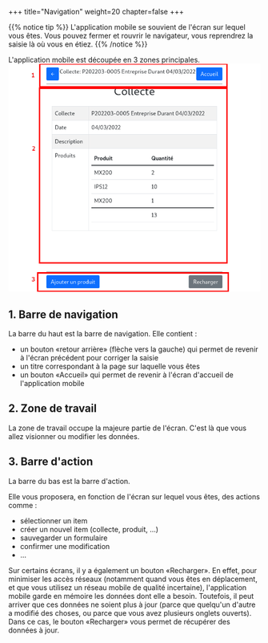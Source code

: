 +++
title="Navigation"
weight=20
chapter=false
+++

{{% notice tip %}}
L'application mobile se souvient de l'écran sur lequel vous êtes.
Vous pouvez fermer et rouvrir le navigateur, vous reprendrez la saisie là où vous en étiez.
{{% /notice %}}

L'application mobile est découpée en 3 zones principales.
![Écran](./images/navigation.png?classes=shadow,border)

## 1. Barre de navigation

La barre du haut est la barre de navigation.
Elle contient :

- un bouton «retour arrière» (flèche vers la gauche) qui permet de revenir à l'écran précédent pour corriger la saisie
- un titre correspondant à la page sur laquelle vous êtes
- un bouton «Accueil» qui permet de revenir à l'écran d'accueil de l'application mobile

## 2. Zone de travail

La zone de travail occupe la majeure partie de l'écran.
C'est là que vous allez visionner ou modifier les données.

## 3. Barre d'action

La barre du bas est la barre d'action.

Elle vous proposera, en fonction de l'écran sur lequel vous êtes, des actions comme :

- sélectionner un item
- créer un nouvel item (collecte, produit, ...)
- sauvegarder un formulaire
- confirmer une modification
- ...

Sur certains écrans, il y a également un bouton «Recharger».
En effet, pour minimiser les accès réseaux
(notamment quand vous êtes en déplacement, et que vous utilisez un réseau mobile de qualité incertaine),
l'application mobile garde en mémoire les données dont elle a besoin.
Toutefois, il peut arriver que ces données ne soient plus à jour (parce que quelqu'un d'autre a modifié des choses,
ou parce que vous avez plusieurs onglets ouverts).
Dans ce cas, le bouton «Recharger» vous permet de récupérer des données à jour.
